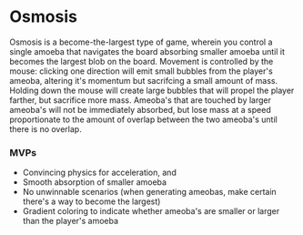 # Osmosis

Osmosis is a become-the-largest type of game, wherein you control a single amoeba that navigates the board absorbing smaller amoeba until it becomes the largest blob on the board. Movement is controlled by the mouse: clicking one direction will emit small bubbles from the player's ameoba, altering it's momentum but sacrifcing a small amount of mass. Holding down the mouse will create large bubbles that will propel the player farther, but sacrifice more mass. Ameoba's that are touched by larger ameoba's will not be immediately absorbed, but lose mass at a speed proportionate to the amount of overlap between the two ameoba's until there is no overlap.

### MVPs
 * Convincing physics for acceleration, and
 * Smooth absorption of smaller amoeba
 * No unwinnable scenarios (when generating ameobas, make certain there's a way to become the largest)
 * Gradient coloring to indicate whether ameoba's are smaller or larger than the player's amoeba
 
 
